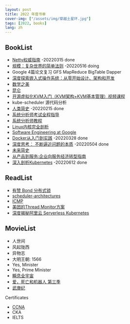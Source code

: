 ```yaml
---
layout: post
title: 2022 年度书单
cover-img: ["/assets/img/穿越土星环.jpg"]
tags: [2022, books]
lang: zh
---
```


BookList
---

- [Netty权威指南](https://book.douban.com/subject/25897245/) -20220315 done
- [规模：复杂世界的简单法则](https://book.douban.com/subject/30244461/) -20220516 doing
- Google 4篇论文复习 GFS MapReduce BigTable Dapper
- [深度探索嵌入式操作系统：从零开始设计、架构和开发](https://book.douban.com/subject/26643785/)
- [数学之美](https://book.douban.com/subject/10750155/)
- [昆仑](https://book.douban.com/subject/33429491/)
- [开源虚拟化KVM入门（KVM架构+KVM基本管理）视频课程](https://edu.51cto.com/center/course/lesson/index?id=118666)
- kube-scheduler 源代码分析
- [人类简史](https://book.douban.com/subject/25985021/) -20220215 done
- [系统分析师考试全程指导](https://book.douban.com/subject/3998926/)
- [系统分析师教程](https://baike.baidu.com/item/%E7%B3%BB%E7%BB%9F%E5%88%86%E6%9E%90%E5%B8%88%E6%95%99%E7%A8%8B/8182174)
- [Linux内核完全剖析](https://book.douban.com/subject/3229243/)
- [Software Engineering at Google](https://abseil.io/resources/swe_at_google.2.pdf)
- [Docker从入门到实践](https://yeasy.gitbook.io/docker_practice/underly/arch) -20220328 done
- [深度思考： 不断逼近问题的本质](http://product.dangdang.com/25336322.html) -20220504 done
- [未来简史](https://book.douban.com/subject/26943161/)
- [从产品到服务:企业向服务经济转型指南](https://book.douban.com/subject/3596861/)
- [深入剖析Kubernetes](https://book.douban.com/subject/35424872/) -20220612 done

ReadList
--- 
- [有赞 Bond 分布式锁](https://cloud.tencent.com/developer/article/1587433)
- [scheduler-architectures](https://www.cl.cam.ac.uk/research/srg/netos/camsas/blog/2016-03-09-scheduler-architectures.html)
- [ICMP](https://blog.paessler.com/disabling-icmp-and-snmp-wont-increase-security-but-will-impact-network-monitoring)
- [美团的Thread Monitor方案](https://tech.meituan.com/2020/04/02/java-pooling-pratice-in-meituan.html)
- [深度揭秘阿里云 Serverless Kubernetes](https://www.infoq.cn/article/xkJNoczVDHARLkKjvDOm)

MovieList
---
- 人世间
- 风起陇西
- 异物志
- 大明王朝: 1566
- Yes, Minister
- Yes, Prime Minister
- [瞬息全宇宙](https://movie.douban.com/subject/30314848/)
- [爱，死亡和机器人 第三季](https://movie.douban.com/subject/35436582/?ivk_sa=1024320u)
- [武庚纪](https://movie.douban.com/subject/26564735/)


Certificates
- [CCNA](https://ke.qq.com/webcourse/index.html#cid=3200525&term_id=103327984&taid=10932152060401165&vid=5285890803968219215)
- CKA
- IELTS
